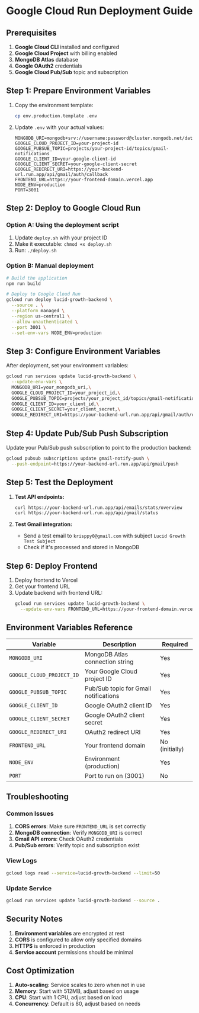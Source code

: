 # Google Cloud Run Deployment Guide

## Prerequisites

1. **Google Cloud CLI** installed and configured
2. **Google Cloud Project** with billing enabled
3. **MongoDB Atlas** database
4. **Google OAuth2** credentials
5. **Google Cloud Pub/Sub** topic and subscription

## Step 1: Prepare Environment Variables

1. Copy the environment template:
   ```bash
   cp env.production.template .env
   ```

2. Update `.env` with your actual values:
   ```env
   MONGODB_URI=mongodb+srv://username:password@cluster.mongodb.net/database
   GOOGLE_CLOUD_PROJECT_ID=your-project-id
   GOOGLE_PUBSUB_TOPIC=projects/your-project-id/topics/gmail-notifications
   GOOGLE_CLIENT_ID=your-google-client-id
   GOOGLE_CLIENT_SECRET=your-google-client-secret
   GOOGLE_REDIRECT_URI=https://your-backend-url.run.app/api/gmail/auth/callback
   FRONTEND_URL=https://your-frontend-domain.vercel.app
   NODE_ENV=production
   PORT=3001
   ```

## Step 2: Deploy to Google Cloud Run

### Option A: Using the deployment script
1. Update `deploy.sh` with your project ID
2. Make it executable: `chmod +x deploy.sh`
3. Run: `./deploy.sh`

### Option B: Manual deployment
```bash
# Build the application
npm run build

# Deploy to Google Cloud Run
gcloud run deploy lucid-growth-backend \
  --source . \
  --platform managed \
  --region us-central1 \
  --allow-unauthenticated \
  --port 3001 \
  --set-env-vars NODE_ENV=production
```

## Step 3: Configure Environment Variables

After deployment, set your environment variables:

```bash
gcloud run services update lucid-growth-backend \
  --update-env-vars \
  MONGODB_URI=your_mongodb_uri,\
  GOOGLE_CLOUD_PROJECT_ID=your_project_id,\
  GOOGLE_PUBSUB_TOPIC=projects/your_project_id/topics/gmail-notifications,\
  GOOGLE_CLIENT_ID=your_client_id,\
  GOOGLE_CLIENT_SECRET=your_client_secret,\
  GOOGLE_REDIRECT_URI=https://your-backend-url.run.app/api/gmail/auth/callback
```

## Step 4: Update Pub/Sub Push Subscription

Update your Pub/Sub push subscription to point to the production backend:

```bash
gcloud pubsub subscriptions update gmail-notify-push \
  --push-endpoint=https://your-backend-url.run.app/api/gmail/push
```

## Step 5: Test the Deployment

1. **Test API endpoints:**
   ```bash
   curl https://your-backend-url.run.app/api/emails/stats/overview
   curl https://your-backend-url.run.app/api/gmail/status
   ```

2. **Test Gmail integration:**
   - Send a test email to `krisppy0@gmail.com` with subject `Lucid Growth Test Subject`
   - Check if it's processed and stored in MongoDB

## Step 6: Deploy Frontend

1. Deploy frontend to Vercel
2. Get your frontend URL
3. Update backend with frontend URL:
   ```bash
   gcloud run services update lucid-growth-backend \
     --update-env-vars FRONTEND_URL=https://your-frontend-domain.vercel.app
   ```

## Environment Variables Reference

| Variable | Description | Required |
|----------|-------------|----------|
| `MONGODB_URI` | MongoDB Atlas connection string | Yes |
| `GOOGLE_CLOUD_PROJECT_ID` | Your Google Cloud project ID | Yes |
| `GOOGLE_PUBSUB_TOPIC` | Pub/Sub topic for Gmail notifications | Yes |
| `GOOGLE_CLIENT_ID` | Google OAuth2 client ID | Yes |
| `GOOGLE_CLIENT_SECRET` | Google OAuth2 client secret | Yes |
| `GOOGLE_REDIRECT_URI` | OAuth2 redirect URI | Yes |
| `FRONTEND_URL` | Your frontend domain | No (initially) |
| `NODE_ENV` | Environment (production) | Yes |
| `PORT` | Port to run on (3001) | No |

## Troubleshooting

### Common Issues

1. **CORS errors**: Make sure `FRONTEND_URL` is set correctly
2. **MongoDB connection**: Verify `MONGODB_URI` is correct
3. **Gmail API errors**: Check OAuth2 credentials
4. **Pub/Sub errors**: Verify topic and subscription exist

### View Logs

```bash
gcloud logs read --service=lucid-growth-backend --limit=50
```

### Update Service

```bash
gcloud run services update lucid-growth-backend --source .
```

## Security Notes

1. **Environment variables** are encrypted at rest
2. **CORS** is configured to allow only specified domains
3. **HTTPS** is enforced in production
4. **Service account** permissions should be minimal

## Cost Optimization

1. **Auto-scaling**: Service scales to zero when not in use
2. **Memory**: Start with 512MB, adjust based on usage
3. **CPU**: Start with 1 CPU, adjust based on load
4. **Concurrency**: Default is 80, adjust based on needs



